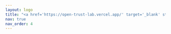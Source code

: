```yaml
---
layout: logo
title: "<a href='https://open-trust-lab.vercel.app/' target='_blank' style='display: flex; align-items: center; height: 40px;'><img src='/assets/img/logo.png' alt='Logo' style='height: 40px; margin: -10px 0 0 0;'></a>"
nav: true
nav_order: 4
---
```

